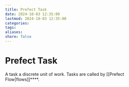 ```yaml
---
title: Prefect Task
date: 2024-10-03 12:35:00
lastmod: 2024-10-03 12:35:00
categories: 
tags: 
aliases: 
share: false 
---
```


# Prefect Task

A task a discrete unit of work. Tasks are called by [[Prefect Flow|flows]]****.